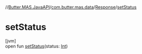 //[Butter.MAS.JavaAPI](../../../index.md)/[com.butter.mas.data](../index.md)/[Response](index.md)/[setStatus](set-status.md)

# setStatus

[jvm]\
open fun [setStatus](set-status.md)(status: [Int](https://kotlinlang.org/api/core/kotlin-stdlib/kotlin/-int/index.html))